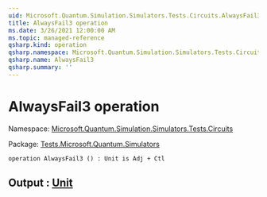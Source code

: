 ```yaml
---
uid: Microsoft.Quantum.Simulation.Simulators.Tests.Circuits.AlwaysFail3
title: AlwaysFail3 operation
ms.date: 3/26/2021 12:00:00 AM
ms.topic: managed-reference
qsharp.kind: operation
qsharp.namespace: Microsoft.Quantum.Simulation.Simulators.Tests.Circuits
qsharp.name: AlwaysFail3
qsharp.summary: ''
---
```


# AlwaysFail3 operation

Namespace: [Microsoft.Quantum.Simulation.Simulators.Tests.Circuits](xref:Microsoft.Quantum.Simulation.Simulators.Tests.Circuits)

Package: [Tests.Microsoft.Quantum.Simulators](https://nuget.org/packages/Tests.Microsoft.Quantum.Simulators)




```qsharp
operation AlwaysFail3 () : Unit is Adj + Ctl
```


## Output : [Unit](xref:microsoft.quantum.lang-ref.unit)

